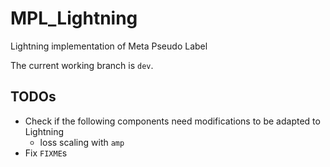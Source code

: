 # MPL_Lightning
Lightning implementation of Meta Pseudo Label

The current working branch is `dev`.


## TODOs
* Check if the following components need modifications to be adapted to Lightning
  * loss scaling with `amp`
* Fix `FIXME`s